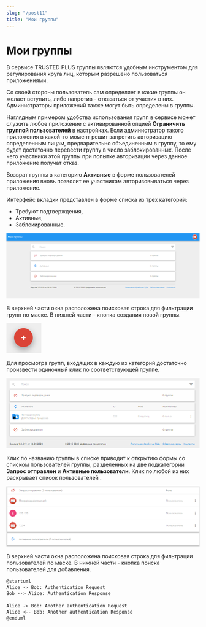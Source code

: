 ```yaml
---
slug: "/post11"
title: "Мои группы"
---
```


# Мои группы

В сервисе TRUSTED PLUS группы являются удобным инструментом для регулирования круга лиц, которым разрешено пользоваться приложениями.

Со своей стороны пользователь сам определяет в какие группы он желает вступить, либо напротив - отказаться от участия в них. Администраторы приложений также могут быть определены в группы.

Наглядным примером удобства использования групп в сервисе может служить любое приложение с активированной опцией **Ограничить группой пользователей** в настройках. Если администратор такого приложения в какой-то момент решит запретить авторизацию определенным лицам, предварительно  объединенным в группу, то ему будет достаточно перевести группу в число заблокированных. После чего участники этой группы при попытке авторизации через данное приложение получат отказ.

Возврат группы в категорию **Активные** в форме пользователей приложения  вновь позволит ее участникам авторизовываться через приложение.

Интерфейс вкладки представлен в форме списка из трех категорий:
- Требуют подтверждения,
- Активные,
- Заблокированные.

![groups.png](./images/groups.png "Вкладка Мои группы")

В верхней части окна расположена поисковая строка для фильтрации групп по маске. В нижней части - кнопка создания новой группы.

![add-app-button.png](./images/add-app-button.png "Кнопка создания группы")

Для просмотра групп, входящих в каждую из категорий достаточно произвести одиночный клик по соответствующей группе.

![group-active.png](./images/group-active.png "Вкладка Мои группы со списком активных групп")

Клик по названию группы в списке приводит к открытию формы со списком пользователей группы, разделенных на две подкатегории **Запрос отправлен** и **Активные пользователи**. Клик по любой из них раскрывает список пользователей .

![groups-users.png](./images/groups-users.png "Форма со списком пользователей группы")

В верхней части окна расположена поисковая строка для фильтрации пользователей по маске. В нижней части - кнопка поиска пользователей для добавления.

```plantuml
@startuml
Alice -> Bob: Authentication Request
Bob --> Alice: Authentication Response

Alice -> Bob: Another authentication Request
Alice <-- Bob: Another authentication Response
@enduml
```